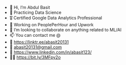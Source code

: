 - 👋 Hi, I’m Abdul Basit
- 👀 Practicing Data Science
- 🎖️ Certified Google Data Analytics Professional
- 🌱 Working on PeoplePerHour and Upwork
- 💞️ I’m looking to collaborate on anything related to ML/AI 
- 📫 You can contact me @ 
- 🌳 https://linktr.ee/abasit20131
- 📧 abasit20131@gmail.com
- 🏢 https://www.linkedin.com/in/abasit123/
- 👨‍💻 https://bit.ly/3MFpy2o
        


<!---
ABDATALIFE/ABDATALIFE is a ✨ special ✨ repository because its `README.md` (this file) appears on your GitHub profile.
You can click the Preview link to take a look at your changes.
--->
